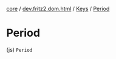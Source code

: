[core](../../index.md) / [dev.fritz2.dom.html](../index.md) / [Keys](index.md) / [Period](./-period.md)

# Period

(js) `Period`